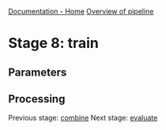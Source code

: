 [Documentation - Home](https://github.com/SINTEF-9012/Erdre/blob/master/docs/index.md)
[Overview of pipeline](https://github.com/SINTEF-9012/Erdre/blob/master/docs/tutorials/03_pipeline.md)

# Stage 8: train



## Parameters

## Processing


Previous stage: [combine](https://github.com/SINTEF-9012/Erdre/blob/master/docs/tutorials/stages/07_combine.md)
Next stage: [evaluate](https://github.com/SINTEF-9012/Erdre/blob/master/docs/tutorials/stages/09_evaluate.md)



